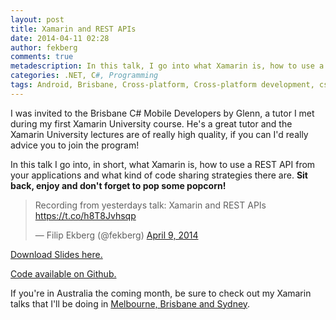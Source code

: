 ```yaml
---
layout: post
title: Xamarin and REST APIs
date: 2014-04-11 02:28
author: fekberg
comments: true
metadescription: In this talk, I go into what Xamarin is, how to use a REST API from your applications and what kind of code sharing strategies there are.
categories: .NET, C#, Programming
tags: Android, Brisbane, Cross-platform, Cross-platform development, csharp, ios, Programming, REST, Xamarin
---
```

I was invited to the Brisbane C# Mobile Developers by Glenn, a tutor I met during my first Xamarin University course. He's a great tutor and the Xamarin University lectures are of really high quality, if you can I'd really advice you to join the program!

In this talk I go into, in short, what Xamarin is, how to use a REST API from your applications and what kind of code sharing strategies there are. <strong>Sit back, enjoy and don't forget to pop some popcorn!</strong><!--excerpt-->

<blockquote class="twitter-tweet" lang="en"><p>Recording from yesterdays talk: Xamarin and REST APIs <a href="https://t.co/h8T8Jvhsqp">https://t.co/h8T8Jvhsqp</a></p>&mdash; Filip Ekberg (@fekberg) <a href="https://twitter.com/fekberg/statuses/454004099587919872">April 9, 2014</a></blockquote>
<script async src="//platform.twitter.com/widgets.js" charset="utf-8"></script>

<a href="http://cdn.filipekberg.se/fekberg-blog/wp-content/uploads/2014/04/Xamarin-REST.pdf" target="_blank">Download Slides here.</a>

<a href="https://github.com/fekberg/HackerNewsNow" target="_blank">Code available on Github.</a>

If you're in Australia the coming month, be sure to check out my Xamarin talks that I'll be doing in <a href="http://blog.filipekberg.se/2014/04/04/cross-platform-development-using-c-and-xamarin-studio-australia-tour/" target="_blank">Melbourne, Brisbane and Sydney</a>.
